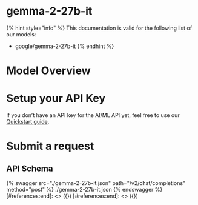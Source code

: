 [#references:start]: <> ({ "template": "openapi" })
[#references:start]: <> ({ "template": "openapi" })
# gemma-2-27b-it

{% hint style="info" %}
This documentation is valid for the following list of our models:
* google/gemma-2-27b-it
{% endhint %}

# Model Overview


# Setup your API Key
If you don’t have an API key for the AI/ML API yet, feel free to use our [Quickstart guide](https://docs.aimlapi.com/quickstart/setting-up).

# Submit a request
## API Schema
{% swagger src="./gemma-2-27b-it.json" path="/v2/chat/completions" method="post" %}
./gemma-2-27b-it.json
{% endswagger %}
[#references:end]: <> ({})
[#references:end]: <> ({})